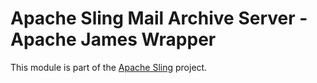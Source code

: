 # Apache Sling Mail Archive Server - Apache James Wrapper

This module is part of the [Apache Sling](https://sling.apache.org) project.
